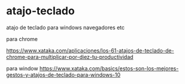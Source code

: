 # atajo-teclado
atajo de teclado para windows navegadores etc

para chrome

<https://www.xataka.com/aplicaciones/los-61-atajos-de-teclado-de-chrome-para-multiplicar-por-diez-tu-productividad>

para window
<https://www.xataka.com/basics/estos-son-los-mejores-gestos-y-atajos-de-teclado-para-windows-10>
